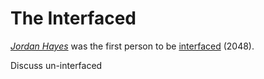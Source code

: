 # The Interfaced

[*Jordan Hayes*](characters.jordan-hayes.md) was the first person to be
[interfaced](interface.installation-procedure.md) (2048).

Discuss un-interfaced


